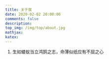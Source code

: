 ```yaml
---
title: 关于我
date: 2020-02-02 20:00:00
comments: false
description:
top_img: /img/top/about.jpg
mathjax:
katex:
---
```



1. 生如蝼蚁当立鸿鹄之志，命薄似纸应有不屈之心
